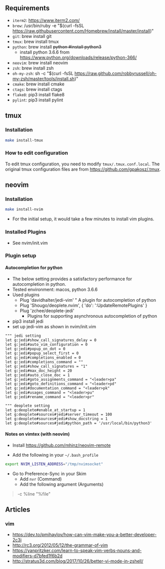 
## Requirements
* `iterm2`: https://www.iterm2.com/
* `brew`: /usr/bin/ruby -e "$(curl -fsSL https://raw.githubusercontent.com/Homebrew/install/master/install)"
* `git`: brew install git
* `tmux`: brew install tmux
* `python`: brew install ~~python #install python3~~
    - install python 3.6.6 from https://www.python.org/downloads/release/python-366/
* `neovim`: brew install neovim
* `zsh`: brew install zsh
* `oh-my-zsh`: sh -c "$(curl -fsSL https://raw.github.com/robbyrussell/oh-my-zsh/master/tools/install.sh)"
* `cmake`: brew install cmake
* `ctags`: brew install ctags
* `flake8`: pip3 install flake8
* `pylint`: pip3 install pylint

## tmux
### Installation
```bash
make install-tmux
```

### How to edit configuration
To edit tmux configuration, you need to modify `tmux/.tmux.conf.local`.
The original tmux configuration files are from https://github.com/gpakosz/.tmux.

## neovim
### Installation
```bash
make install-nvim
```
* For the initial setup, it would take a few minutes to install vim plugins.

### Installed Plugins
* See nvim/init.vim

### Plugin setup
#### Autocompletion for python
* The below setting provides a satisfactory performance for autocompletion in python.
* Tested environment: macos, python 3.6.6
* Used plugins
    - Plug 'davidhalter/jedi-vim' " A plugin for autocompletion of python
    - Plug 'Shougo/deoplete.nvim', { 'do': ':UpdateRemotePlugins' }
    - Plug 'zchee/deoplete-jedi'
        - Plugins for supporting asynchronous autocompletion of python
* pip3 install jedi
* set up jedi-vim as shown in nvim/init.vim
```vimrc
""" jedi setting
let g:jedi#show_call_signatures_delay = 0
let g:jedi#auto_vim_configuration = 0
let g:jedi#popup_on_dot = 0
let g:jedi#popup_select_first = 0
let g:jedi#completions_enabled = 0
let g:jedi#completions_command = ""
let g:jedi#show_call_signatures = "1"
let g:jedi#max_doc_height = 20
let g:jedi#auto_close_doc = 1
let g:jedi#goto_assignments_command = "<leader>pa"
let g:jedi#goto_definitions_command = "<leader>pd"
let g:jedi#documentation_command = "<leader>pk"
let g:jedi#usages_command = "<leader>pu"
let g:jedi#rename_command = "<leader>pr"

""" deoplete setting
let g:deoplete#enable_at_startup = 1
let g:deoplete#sources#jedi#server_timeout = 100
let g:deoplete#sources#jedi#show_docstring = 1
let g:deoplete#sources#jedi#python_path = '/usr/local/bin/python3'
```

#### Notes on vimtex (with neovim)
* Install https://github.com/mhinz/neovim-remote

* Add the following in your `~/.bash_profile`
```bash
export NVIM_LISTEN_ADDRESS="/tmp/nvimsocket"
```

* Go to Preference-Sync in your Skim
    - Add `nvr` (Command)
    - Add the following argument (Arguments)
> -c %line "%file"

## Articles
### vim
* https://dev.to/pmihaylov/how-can-vim-make-you-a-better-developer-2c3i
* http://rc3.org/2012/05/12/the-grammar-of-vim
* https://yanpritzker.com/learn-to-speak-vim-verbs-nouns-and-modifiers-d7bfed1f6b2d
* http://stratus3d.com/blog/2017/10/26/better-vi-mode-in-zshell/
